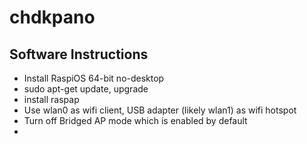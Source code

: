 # chdkpano


## Software Instructions

 - Install RaspiOS 64-bit no-desktop 
 - sudo apt-get update, upgrade
 - install raspap
 - Use wlan0 as wifi client, USB adapter (likely wlan1) as wifi hotspot
 - Turn off Bridged AP mode which is enabled by default
 - 